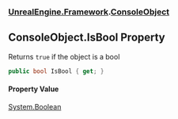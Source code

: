 ### [UnrealEngine.Framework](./UnrealEngine-Framework.md 'UnrealEngine.Framework').[ConsoleObject](./ConsoleObject.md 'UnrealEngine.Framework.ConsoleObject')
## ConsoleObject.IsBool Property
Returns `true` if the object is a bool  
```csharp
public bool IsBool { get; }
```
#### Property Value
[System.Boolean](https://docs.microsoft.com/en-us/dotnet/api/System.Boolean 'System.Boolean')  
